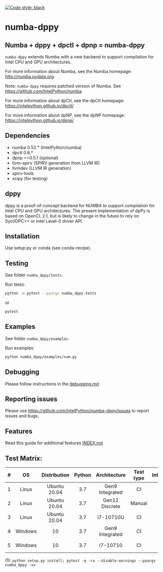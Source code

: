 [![Code style: black](https://img.shields.io/badge/code%20style-black-000000.svg)](https://github.com/psf/black)

# numba-dppy

## Numba + dppy + dpctl + dpnp = numba-dppy

`numba-dppy` extends Numba with a new backend to support compilation
for Intel CPU and GPU architectures.

For more information about Numba, see the Numba homepage:
http://numba.pydata.org.

Note: `numba-dppy` requires patched version of Numba.
See https://github.com/IntelPython/numba.

For more information about dpCtl, see the dpCtl homepage:
https://intelpython.github.io/dpctl/

For more information about dpNP, see the dpNP homepage:
https://intelpython.github.io/dpnp/

## Dependencies

* numba 0.52.* (IntelPython/numba)
* dpctl 0.6.*
* dpnp >=0.5.1 (optional)
* llvm-spirv (SPIRV generation from LLVM IR)
* llvmdev (LLVM IR generation)
* spirv-tools
* scipy (for testing)

## dppy

dppy is a proof-of-concept backend for NUMBA to support compilation for
Intel CPU and GPU architectures.
The present implementation of dpPy is based on OpenCL 2.1, but is likely
to change in the future to rely on Sycl/DPC++ or Intel Level-0 driver API.

## Installation

Use setup.py or conda (see conda-recipe).

## Testing

See folder `numba_dppy/tests`.

Run tests:
```bash
python -m pytest --pyargs numba_dppy.tests
```
or
```bash
pytest
```

## Examples

See folder `numba_dppy/examples`.

Run examples:
```bash
python numba_dppy/examples/sum.py
```

## Debugging

Please follow instructions in the [debugging.md](docs/user_guides/debugging.md)

## Reporting issues

Please use https://github.com/IntelPython/numba-dppy/issues to report issues and bugs.

## Features

Read this guide for additional features [INDEX.md](docs/INDEX.md)

## Test Matrix:

|   #   |   OS    | Distribution | Python |  Architecture   | Test type | IntelOneAPI | Build Commands |    Dependencies    |   Backend   |
| :---: | :-----: | :----------: | :----: | :-------------: | :-------: | :---------: | :------------: | :----------------: | :---------: |
|   1   |  Linux  | Ubuntu 20.04 |  3.7   | Gen9 Integrated |    CI     |   2021.2    |      (1)       | Numba, NumPy, dpnp | OCL, L0-1.0 |
|   2   |  Linux  | Ubuntu 20.04 |  3.7   | Gen12 Discrete  |  Manual   |   2021.2    |      (1)       | Numba, NumPy, dpnp | OCL, L0-1.0 |
|   3   |  Linux  | Ubuntu 20.04 |  3.7   |    i7-10710U    |    CI     |   2021.2    |      (1)       | Numba, NumPy, dpnp | OCL, L0-1.0 |
|   4   | Windows |      10      |  3.7   | Gen9 Integrated |    CI     |   2021.2    |      (1)       |    Numba, NumPy    |     OCL     |
|   5   | Windows |      10      |  3.7   |    i7-10710     |    CI     |   2021.2    |      (1)       |    Numba, NumPy    |     OCL     |

(1): `python setup.py install; pytest -q -ra --disable-warnings --pyargs numba_dppy -vv`
